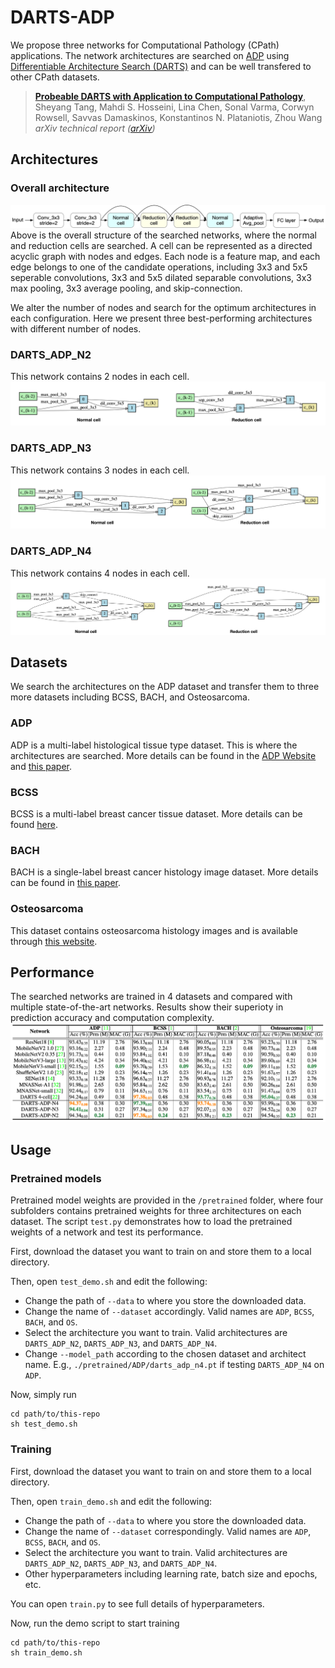 # DARTS-ADP
<!-- - [DARTS-ADP](#darts-adp)
  - [Architectures](#architectures)
    - [Overall architecture](#overall-architecture)
    - [DARTS_ADP_N2](#darts_adp_n2)
    - [DARTS_ADP_N3](#darts_adp_n3)
    - [DARTS_ADP_N4](#darts_adp_n4)
  - [Datasets](#datasets)
    - [ADP](#adp)
    - [BCSS](#bcss)
    - [BACH](#bach)
    - [Osteosarcoma](#osteosarcoma)
  - [Performance](#performance)
  - [Usage](#usage)
    - [Pretrained models](#pretrained-models)
    - [Training](#training) -->

We propose three networks for Computational Pathology (CPath) applications. The network architectures are searched on [ADP](https://www.dsp.utoronto.ca/projects/ADP/) using [Differentiable Architecture Search (DARTS)](https://github.com/quark0/darts) and can be well transfered to other CPath datasets. 

> [**Probeable DARTS with Application to Computational Pathology**](http://arxiv.org/),            
> Sheyang Tang, Mahdi S. Hosseini, Lina Chen, Sonal Varma, Corwyn Rowsell, Savvas Damaskinos, Konstantinos N. Plataniotis, Zhou Wang        
> *arXiv technical report ([arXiv](http://arxiv.org/))*
> 
## Architectures
### Overall architecture
![Network structure](/figures/network_macro_structure.png)
Above is the overall structure of the searched networks, where the normal and reduction cells are searched. A cell can be represented as a directed acyclic graph with nodes and edges. Each node is a feature map, and each edge belongs to one of the candidate operations, including 3x3 and 5x5 seperable convolutions, 3x3 and 5x5 dilated separable convolutions, 3x3 max pooling, 3x3 average pooling, and skip-connection.

We alter the number of nodes and search for the optimum architectures in each configuration. Here we present three best-performing architectures with different number of nodes.

### DARTS_ADP_N2
This network contains 2 nodes in each cell.
![DARTS_ADP_N2](figures/cells_n_2_c_4.png) 

### DARTS_ADP_N3
This network contains 3 nodes in each cell.
![DARTS_ADP_N3](figures/cells_n_3_c_4.png)

### DARTS_ADP_N4
This network contains 4 nodes in each cell.
![DARTS_ADP_N4](figures/cells_n_4_c_4.png)

<!-- ## Introduction
We use [Differentiable Architecture Search (DARTS)](https://github.com/quark0/darts) to find the optimal network architectures for Computational Pathology (CPath) applications. This repository provides three architectures that are searched on the ADP dataset, and can be well transfered to other CPath datasets. -->

## Datasets
We search the architectures on the ADP dataset and transfer them to three more datasets including BCSS, BACH, and Osteosarcoma.
### ADP
ADP is a multi-label histological tissue type dataset. This is where the architectures are searched. More details can be found in the [ADP Website](https://www.dsp.utoronto.ca/projects/ADP/) and [this paper](https://openaccess.thecvf.com/content_CVPR_2019/html/Hosseini_Atlas_of_Digital_Pathology_A_Generalized_Hierarchical_Histological_Tissue_Type-Annotated_CVPR_2019_paper.html).

### BCSS
BCSS is a multi-label breast cancer tissue dataset. More details can be found [here](https://academic.oup.com/bioinformatics/article/35/18/3461/5307750).

### BACH
BACH is a single-label breast cancer histology image dataset. More details can be found in [this paper](https://www.sciencedirect.com/science/article/abs/pii/S1361841518307941).

### Osteosarcoma
This dataset contains osteosarcoma histology images and is available through [this website](https://wiki.cancerimagingarchive.net/pages/viewpage.action?pageId=52756935).


## Performance
The searched networks are trained in 4 datasets and compared with multiple state-of-the-art networks. Results show their superioty in prediction accuracy and computation complexity.
![Performance](figures/performance.png)

## Usage
### Pretrained models
Pretrained model weights are provided in the `/pretrained` folder, where four subfolders contains pretrained weights for three architectures on each dataset. The script `test.py` demonstrates how to load the pretrained weights of a network and test its performance.

First, download the dataset you want to train on and store them to a local directory.

Then, open `test_demo.sh` and edit the following:
- Change the path of `--data` to where you store the downloaded data.
- Change the name of `--dataset` accordingly. Valid names are `ADP`, `BCSS`, `BACH`, and `OS`.
- Select the architecture you want to train. Valid architectures are `DARTS_ADP_N2`, `DARTS_ADP_N3`, and `DARTS_ADP_N4`.
- Change `--model_path` according to the chosen dataset and architect name. E.g., `./pretrained/ADP/darts_adp_n4.pt` if testing `DARTS_ADP_N4` on `ADP`.

Now, simply run 
```
cd path/to/this-repo
sh test_demo.sh
```

### Training
First, download the dataset you want to train on and store them to a local directory.

Then, open `train_demo.sh` and edit the following:

- Change the path of `--data` to where you store the downloaded data.
- Change the name of `--dataset` correspondingly. Valid names are `ADP`, `BCSS`, `BACH`, and `OS`.
- Select the architecture you want to train. Valid architectures are `DARTS_ADP_N2`, `DARTS_ADP_N3`, and `DARTS_ADP_N4`.
- Other hyperparameters including learning rate, batch size and epochs, etc.

You can open `train.py` to see full details of hyperparameters.

Now, run the demo script to start training
```
cd path/to/this-repo
sh train_demo.sh
```